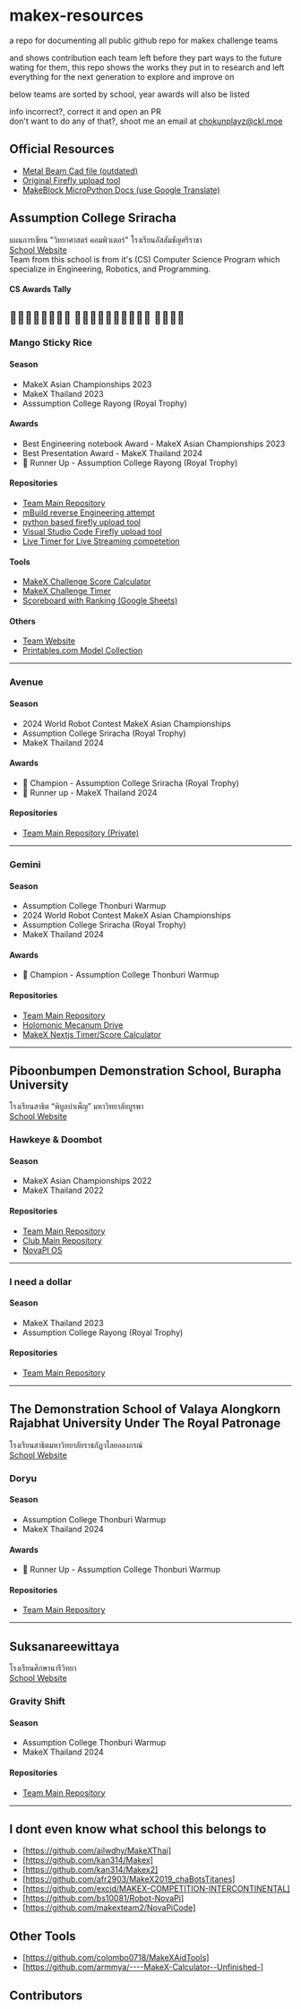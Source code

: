 # makex-resources
a repo for documenting all public github repo for makex challenge teams

and shows contribution each team left before they part ways to the future wating for them, this repo shows the works they put in to research and left everything for the next generation to explore and improve on

below teams are sorted by school, year
awards will also be listed

info incorrect?, correct it and open an PR  
don't want to do any of that?, shoot me an email at [chokunplayz@ckl.moe](mailto:chokunplayz@ckl.moe)

## Official Resources
- [Metal Beam Cad file (outdated)](https://grabcad.com/library/data-of-makeblock-parts-1)
- [Original Firefly upload tool](https://github.com/YanMinge/firefly_upload/)
- [MakeBlock MicroPython Docs (use Google Translate)](https://github.com/Makeblock-official/micropython-api-doc/tree/master/docs/novapi)

## Assumption College Sriracha
แผนการเขียน "วิทยาศาสตร์ คอมพิวเตอร์" โรงเรียนอัสสัมชัญศรีราชา  
[School Website](https://www.acs.ac.th/)  
Team from this school is from it's (CS) Computer Science Program which specialize in Engineering, Robotics, and Programming.

#### CS Awards Tally
🥇🥇🥇🥇🥇🥇🥇🥇 🥈🥈🥈🥈🥈🥈🥈🥈🥈🥈 🥉🥉🥉🥉
---
### Mango Sticky Rice
#### Season
- MakeX Asian Championships 2023
- MakeX Thailand 2023
- Asssumption College Rayong (Royal Trophy)
#### Awards
- Best Engineering notebook Award - MakeX Asian Championships 2023
- Best Presentation Award - MakeX Thailand 2024
- 🥈 Runner Up - Assumption College Rayong (Royal Trophy)
#### Repositories
- [Team Main Repository](https://github.com/ChokunPlayZ/MakeX-2023-Mango-Sticky-Rice)
- [mBuild reverse Engineering attempt](https://github.com/ChokunPlayZ/mbuild)
- [python based firefly upload tool](https://github.com/ChokunPlayZ/firefly-upload)
- [Visual Studio Code Firefly upload tool](https://github.com/ChokunPlayZ/firefly-vscode)
- [Live Timer for Live Streaming competetion](https://github.com/ChokunPlayZ/makex-live)
#### Tools
- [MakeX Challenge Score Calculator](https://mx.ckl.moe/utilities/score-calculator)
- [MakeX Challenge Timer](https://mx.ckl.moe/utilities/timer)
- [Scoreboard with Ranking (Google Sheets)](https://docs.google.com/spreadsheets/d/1m736coxjXO-dntTPm0ZgbOvdw86HHV0M6KX1gFlYqws/edit?usp=sharing)
#### Others
- [Team Website](https://mx.ckl.moe/)
- [Printables.com Model Collection](https://www.printables.com/@chokunplayz/collections/1689567)

---

### Avenue
#### Season
- 2024 World Robot Contest MakeX Asian Championships
- Assumption College Sriracha (Royal Trophy)
- MakeX Thailand 2024
#### Awards
- 🥇 Champion - Assumption College Sriracha (Royal Trophy)
- 🥈 Runner up - MakeX Thailand 2024
#### Repositories
- [Team Main Repository (Private)](https://github.com/piyooow56/makex2024)

---

### Gemini
#### Season
- Assumption College Thonburi Warmup
- 2024 World Robot Contest MakeX Asian Championships
- Assumption College Sriracha (Royal Trophy)
- MakeX Thailand 2024
#### Awards
- 🥇 Champion - Assumption College Thonburi Warmup
#### Repositories
- [Team Main Repository](https://github.com/piyaphatliamwilai/makex-resources)
- [Holomonic Mecanum Drive](https://github.com/neumann-lab/holonomic-mecanum)
- [MakeX Nextjs Timer/Score Calculator](https://github.com/piyaphatliamwilai/makex-score-calculator)

---

## Piboonbumpen Demonstration School, Burapha University
โรงเรียนสาธิต “พิบูลบำเพ็ญ” มหาวิทยาลัยบูรพา  
[School Website](https://www.buu.ac.th/en/demonstration-school-piboonbumpen/)  

### Hawkeye & Doombot
#### Season
- MakeX Asian Championships 2022
- MakeX Thailand 2022
#### Repositories
- [Team Main Repository](https://github.com/NETtoSan/Makex-sources)
- [Club Main Repository](https://github.com/iRobot-stbuu/Makex-sources)
- [NovaPI OS](https://github.com/iRobot-stbuu/NovaPi-OS)
---
### I need a dollar
#### Season
- MakeX Thailand 2023
- Assumption College Rayong (Royal Trophy)
#### Repositories
- [Team Main Repository](https://github.com/LuPow132/Challenge_MakeX_2023_Code)
---

## The Demonstration School of Valaya Alongkorn Rajabhat University Under The Royal Patronage
โรงเรียนสาธิตมหาวิทยาลัยราชภัฏวไลยอลงกรณ์  
[School Website](http://www.vru.ac.th/demonstration-school/)  
### Doryu
#### Season
- Assumption College Thonburi Warmup
- MakeX Thailand 2024
#### Awards
- 🥈 Runner Up - Assumption College Thonburi Warmup
#### Repositories
- [Team Main Repository](https://github.com/kongnirat/MY-ROBOT-CODE-MAKEX)
---
## Suksanareewittaya
โรงเรียนศึกษานารีวิทยา  
[School Website](https://snws.ac.th/)  
### Gravity Shift
#### Season
- Assumption College Thonburi Warmup
- MakeX Thailand 2024
#### Repositories
- [Team Main Repository](https://github.com/Thanadech-py/MakeX-challenge)
---
## I dont even know what school this belongs to
- [https://github.com/ailwdhy/MakeXThai]
- [https://github.com/kan314/Makex]
- [https://github.com/kan314/Makex2]
- [https://github.com/afr2903/MakeX2019_chaBotsTitanes]
- [https://github.com/excid/MAKEX-COMPETITION-INTERCONTINENTAL]
- [https://github.com/bs10081/Robot-NovaPi]
- [https://github.com/makexteam2/NovaPiCode]

## Other Tools
- [https://github.com/colombo0718/MakeXAidTools]
- [https://github.com/armmya/----MakeX-Calculator--Unfinished-]

## Contributors

<!-- ALL-CONTRIBUTORS-LIST:START - Do not remove or modify this section -->
<!-- prettier-ignore-start -->
<!-- markdownlint-disable -->

<!-- markdownlint-restore -->
<!-- prettier-ignore-end -->

<!-- ALL-CONTRIBUTORS-LIST:END --